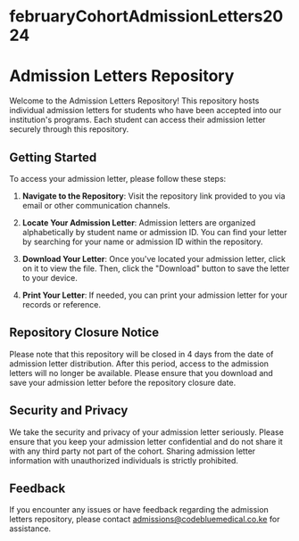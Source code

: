 # februaryCohortAdmissionLetters2024

# Admission Letters Repository

Welcome to the Admission Letters Repository! This repository hosts individual admission letters for students who have been accepted into our institution's programs. Each student can access their admission letter securely through this repository.

## Getting Started

To access your admission letter, please follow these steps:

1. **Navigate to the Repository**: Visit the repository link provided to you via email or other communication channels.

2. **Locate Your Admission Letter**: Admission letters are organized alphabetically by student name or admission ID. You can find your letter by searching for your name or admission ID within the repository.

3. **Download Your Letter**: Once you've located your admission letter, click on it to view the file. Then, click the "Download" button to save the letter to your device.

4. **Print Your Letter**: If needed, you can print your admission letter for your records or reference.

## Repository Closure Notice

Please note that this repository will be closed in 4 days from the date of admission letter distribution. After this period, access to the admission letters will no longer be available. Please ensure that you download and save your admission letter before the repository closure date.

## Security and Privacy

We take the security and privacy of your admission letter seriously. Please ensure that you keep your admission letter confidential and do not share it with any third party not part of the cohort. Sharing admission letter information with unauthorized individuals is strictly prohibited.

## Feedback

If you encounter any issues or have feedback regarding the admission letters repository, please contact admissions@codebluemedical.co.ke for assistance.
